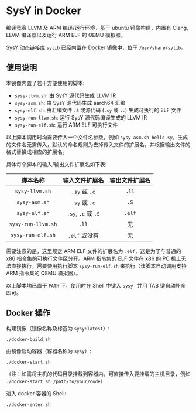 # SysY in Docker

编译竞赛 LLVM 及 ARM 编译/运行环境，基于 ubuntu 镜像构建，内置有 Clang, LLVM 编译器以及运行 ARM ELF 的 QEMU 模拟器。

SysY 动态链接库 `sylib` 已经内置在 Docker 镜像中，位于 `/usr/share/sylib`。

## 使用说明

本镜像内置了若干方便使用的脚本:

- `sysy-llvm.sh`: 由 SysY 源代码生成 LLVM IR
- `sysy-asm.sh`: 由 SysY 源代码生成 aarch64 汇编
- `sysy-elf.sh`: 由汇编文件 `.S` 或源代码 (`.sy` 或 `.c`) 生成可执行的 ELF 文件
- `sysy-run-llvm.sh`: 运行 SysY 源代码编译生成的 LLVM IR
- `sysy-run-elf.sh`: 运行 ARM ELF 可执行文件

以上脚本调用时均需要传入一个文件名参数，例如 `sysy-asm.sh hello.sy`，生成的文件名无需传入，默认的命名规则为去掉传入文件的扩展名，并根据输出文件的格式替换成相应的扩展名。

具体每个脚本的输入/输出文件扩展名如下表:

| 脚本名称 | 输入文件扩展名 | 输出文件扩展名 |
| :---: | :---: | :---: |
| `sysy-llvm.sh` | `.sy` 或 `.c` | `.ll` |
| `sysy-asm.sh` | `.sy` 或 `.c` | `.S` |
| `sysy-elf.sh` | `.sy`, `.c` 或 `.S` | `.elf` |
| `sysy-run-llvm.sh` | `.ll` | 无 |
| `sysy-run-elf.sh` | `.elf` 或没有 | 无 |

需要注意的是，这里规定 ARM ELF 文件的扩展名为 `.elf`，这是为了与普通的 x86 指令集的可执行文件区分开。ARM 指令集的 ELF 文件在 x86 的 PC 机上无法直接执行，需要使用执行脚本 `sysy-run-elf.sh` 来执行（该脚本自动调用支持 ARM 指令集的 QEMU 模拟器）。

以上脚本均已置于 `PATH` 下，使用时在 Shell 中键入 `sysy-` 并用 TAB 键自动补全即可。

## Docker 操作

构建镜像（镜像名称及标签为 `sysy:latest`）:

    ./docker-build.sh

由镜像启动容器（容器名称为 `sysy`）:

    ./docker-start.sh

（注：如需将主机的代码目录挂载到容器内，可直接传入要挂载的主机目录，例如 `./docker-start.sh /path/to/your/code`）

进入 docker 容器的 Shell:

    ./docker-enter.sh
